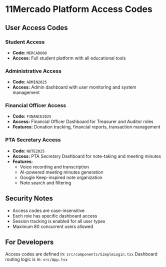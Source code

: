 # 11Mercado Platform Access Codes

## User Access Codes

### Student Access
- **Code:** `MERCADO80`
- **Access:** Full student platform with all educational tools

### Administrative Access
- **Code:** `ADMIN2025`
- **Access:** Admin dashboard with user monitoring and system management

### Financial Officer Access  
- **Code:** `FINANCE2025`
- **Access:** Financial Officer Dashboard for Treasurer and Auditor roles
- **Features:** Donation tracking, financial reports, transaction management

### PTA Secretary Access
- **Code:** `NOTE2025`
- **Access:** PTA Secretary Dashboard for note-taking and meeting minutes
- **Features:** 
  - Voice recording and transcription
  - AI-powered meeting minutes generation
  - Google Keep-inspired note organization
  - Note search and filtering

## Security Notes

- Access codes are case-insensitive
- Each role has specific dashboard access
- Session tracking is enabled for all user types
- Maximum 80 concurrent users allowed

## For Developers

Access codes are defined in: `src/components/SimpleLogin.tsx`
Dashboard routing logic is in: `src/App.tsx`